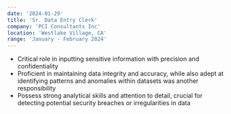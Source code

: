 ```yaml
---
date: '2024-01-29'
title: 'Sr. Data Entry Clerk'
company: 'PCI Consultants Inc'
location: 'Westlake Village, CA'
range: 'January - February 2024'
---
```


- Critical role in inputting sensitive information with precision and confidentiality
- Proficient in maintaining data integrity and accuracy, while also adept at identifying patterns and anomalies within datasets was another responsibility
- Possess strong analytical skills and attention to detail, crucial for detecting potential security breaches or irregularities in data
